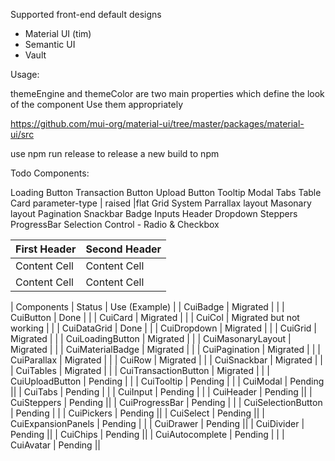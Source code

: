 Supported front-end default designs

- Material UI (tim)
- Semantic UI
- Vault

Usage:

themeEngine and themeColor are two main properties which define the look of the component
Use them appropriately

https://github.com/mui-org/material-ui/tree/master/packages/material-ui/src

use npm run release to release a new build to npm

Todo Components:

Loading Button
Transaction Button
Upload Button
Tooltip
Modal
Tabs
Table
Card parameter-type | raised |flat
Grid System
Parrallax layout
Masonary layout
Pagination
Snackbar
Badge
Inputs
Header
Dropdown
Steppers
ProgressBar
Selection Control - Radio & Checkbox

| First Header | Second Header |
| ------------ | ------------- |
| Content Cell | Content Cell  |
| Content Cell | Content Cell  |

| Components | Status | Use (Example) |
| CuiBadge | Migrated | |
| CuiButton | Done | |
| CuiCard | Migrated | |
| CuiCol | Migrated but not working | |
| CuiDataGrid | Done | |
| CuiDropdown | Migrated | |
| CuiGrid | Migrated | |
| CuiLoadingButton | Migrated | |
| CuiMasonaryLayout | Migrated | |
| CuiMaterialBadge | Migrated | |
| CuiPagination | Migrated | |
| CuiParallax | Migrated | |
| CuiRow | Migrated | |
| CuiSnackbar | Migrated | |
| CuiTables | Migrated | |
| CuiTransactionButton | Migrated | |
| CuiUploadButton | Pending | |
| CuiTooltip | Pending | |
| CuiModal | Pending ||
| CuiTabs | Pending | |
| CuiInput | Pending | |
| CuiHeader | Pending ||
| CuiSteppers | Pending ||
| CuiProgressBar | Pending | |
| CuiSelectionButton | Pending | |
| CuiPickers | Pending ||
| CuiSelect | Pending ||
| CuiExpansionPanels | Pending | |
| CuiDrawer | Pending ||
| CuiDivider | Pending ||
| CuiChips | Pending ||
| CuiAutocomplete | Pending | |
| CuiAvatar | Pending ||
